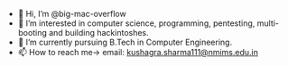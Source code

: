- 👋 Hi, I’m @big-mac-overflow
- 👀 I’m interested in computer science, programming, pentesting, multi-booting and building hackintoshes.
- 🌱 I’m currently pursuing B.Tech in Computer Engineering. 
- 📫 How to reach me-> email: kushagra.sharma111@nmims.edu.in

<!---
big-mac-overflow/big-mac-overflow is a ✨ special ✨ repository because its `README.md` (this file) appears on your GitHub profile.
You can click the Preview link to take a look at your changes.
--->
